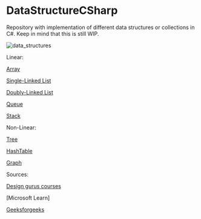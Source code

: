 # DataStructureCSharp
Repository with implementation of different data structures or collections in C#.
Keep in mind that this is still WIP.


![data_structures](https://github.com/danciuanitta/DataStructureCSharp/assets/38571093/7a337a6d-d8d9-4466-b128-f0858f20541e)

Linear:

[Array](https://github.com/danciuanitta/DataStructureCSharp/blob/main/CustomArray/README.md)


[Single-Linked List](https://github.com/danciuanitta/DataStructureCSharp/blob/main/LinkedList/README.md)

[Doubly-Linked List](https://github.com/danciuanitta/DataStructureCSharp/blob/main/DoublyLinkedList/README.md)


[Queue](https://github.com/danciuanitta/DataStructureCSharp/blob/main/CustomQueue/README.md)

[Stack](https://github.com/danciuanitta/DataStructureCSharp/blob/main/CustomStack/README.md)


Non-Linear:

[Tree](https://github.com/danciuanitta/DataStructureCSharp/blob/main/CustomBTree/README.md)

[HashTable](https://github.com/danciuanitta/DataStructureCSharp/blob/main/CustomHashTable/README.md)

[Graph](https://github.com/danciuanitta/DataStructureCSharp/blob/main/CustomGraph/README.md)


Sources:

[Design gurus courses](https://www.designgurus.io/course/grokking-data-structures-for-coding-interviews)

[Microsoft Learn]

[Geeksforgeeks](https://www.geeksforgeeks.org/learn-data-structures-and-algorithms-dsa-tutorial/?ref=shm)
